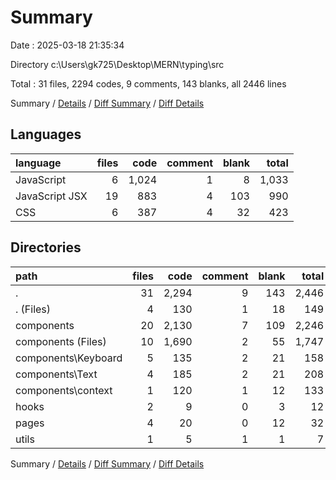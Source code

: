 # Summary

Date : 2025-03-18 21:35:34

Directory c:\\Users\\gk725\\Desktop\\MERN\\typing\\src

Total : 31 files,  2294 codes, 9 comments, 143 blanks, all 2446 lines

Summary / [Details](details.md) / [Diff Summary](diff.md) / [Diff Details](diff-details.md)

## Languages
| language | files | code | comment | blank | total |
| :--- | ---: | ---: | ---: | ---: | ---: |
| JavaScript | 6 | 1,024 | 1 | 8 | 1,033 |
| JavaScript JSX | 19 | 883 | 4 | 103 | 990 |
| CSS | 6 | 387 | 4 | 32 | 423 |

## Directories
| path | files | code | comment | blank | total |
| :--- | ---: | ---: | ---: | ---: | ---: |
| . | 31 | 2,294 | 9 | 143 | 2,446 |
| . (Files) | 4 | 130 | 1 | 18 | 149 |
| components | 20 | 2,130 | 7 | 109 | 2,246 |
| components (Files) | 10 | 1,690 | 2 | 55 | 1,747 |
| components\\Keyboard | 5 | 135 | 2 | 21 | 158 |
| components\\Text | 4 | 185 | 2 | 21 | 208 |
| components\\context | 1 | 120 | 1 | 12 | 133 |
| hooks | 2 | 9 | 0 | 3 | 12 |
| pages | 4 | 20 | 0 | 12 | 32 |
| utils | 1 | 5 | 1 | 1 | 7 |

Summary / [Details](details.md) / [Diff Summary](diff.md) / [Diff Details](diff-details.md)